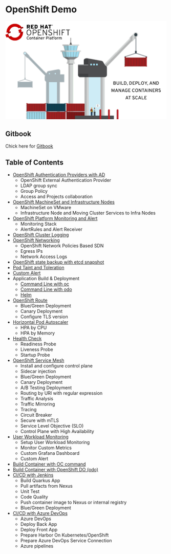 # OpenShift Demo

![](images/OpenShiftContainerPlatform.png)

## Gitbook
Chick here for [Gitbook](https://rhthsa.github.io/openshift-demo/)

## Table of Contents
- [OpenShift Authentication Providers with AD](infrastructure-authentication-providers.md)
  - OpenShift External Authentication Provider
  - LDAP group sync
  - Group Policy
  - Access and Projects collaboration
- [OpenShift MachineSet and Infrastructure Nodes](infrastructure-infra-nodes.md)
  - MachineSet on VMware
  - Infrastructure Node and Moving Cluster Services to Infra Nodes
- [OpenShift Platform Monitoring and Alert](infrastructure-monitoring-alerts.md)
  - Monitoring Stack
  - AlertRules and Alert Receiver
- [OpenShift Cluster Logging](infrastructure-cluster-logging.md)
- [OpenShift Networking](infrastructure-networking.md)
  - OpenShift Network Policies Based SDN
  - Egress IPs
  - Network Access Logs
- [OpenShift state backup with etcd snapshot](infrastructure-backup-etcd.md)
- [Pod Taint and Toleration](infrastructure-taint-and-toleration.md)
- [Custom Alert](custom-alert.md)
- Application Build & Deployment
  - [Command Line with oc](build-with-oc.md)
  - [Command Line with odo](build-with-odo.md)
  - [Helm](helm.md) 
- [OpenShift Route](openshift-route.md)
  - Blue/Green Deployment
  - Canary Deployment
  - Configure TLS version
- [Horizontal Pod Autoscaler](hpa.md)
  - HPA by CPU
  - HPA by Memory
- [Health Check](health.md)
  - Readiness Probe
  - Liveness Probe
  - Startup Probe
- [OpenShift Service Mesh](openshift-service-mesh.md)
  - Install and configure control plane
  - Sidecar injection
  - Blue/Green Deployment
  - Canary Deployment
  - A/B Testing Deployment
  - Routing by URI with regular expression
  - Traffic Analysis
  - Traffic Mirroring
  - Tracing
  - Circuit Breaker
  - Secure with mTLS
  - Service Level Objective (SLO)
  - Control Plane with High Availability
- [User Workload Monitoring](application-metrics.md)
  - Setup User Workload Monitoring
  - Monitor Custom Metrics
  - Custom Grafana Dashboard
  - Custom Alert
- [Build Container with OC command](build-with-oc.md)
- [Build Container with OpenShift DO (odo)](build-with-odo.md)
- [CI/CD with Jenkins](ci-cd-with-jenkins.md)
  - Build Quarkus App
  - Pull artifacts from Nexus
  - Unit Test
  - Code Quality
  - Push container image to Nexus or internal registry
  - Blue/Green Deployment
- [CI/CD with Azure DevOps](ci-cd.md)
  - Azure DevOps
  - Deploy Back App
  - Deploy Front App
  - Prepare Harbor On Kubernetes/OpenShift
  - Prepare Azure DevOps Service Connection
  - Azure pipelines
